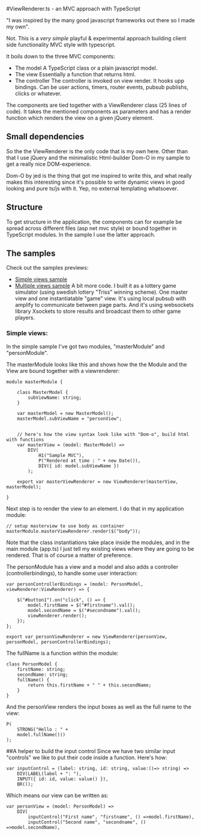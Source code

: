 #ViewRenderer.ts - an MVC approach with TypeScript

"I was inspired by the many good javascript frameworks out there so I made my own".

Not. This is a _very simple_ playful & experimental approach building client side functionality MVC style with typescript. 

It boils down to the three MVC components:

* The model 
	A TypeScript class or a plain javascript model.
* The view
	Essentially a function that returns html.
* The controller 
	The controller is invoked on view render. It hooks upp bindings. Can be user actions, timers, router events, pubsub publishs, clicks or whatever.

The components are tied together with a ViewRenderer class (25 lines of code). It takes the mentioned components as parameters and has a render function which renders the view on a given jQuery element.

## Small dependencies
So the the ViewRenderer is the only code that is my own here. Other than that I use jQuery and the minimalistic Html-builder Dom-O in my sample to get a really nice DOM-experience. 

Dom-O by jed is the thing that got me inspired to write this, and what really makes this interesting since it's possible to write dynamic views in good looking and pure ts/js with it. Yep, no external templating whatsoever.

## Structure
To get structure in the application, the components can for example be spread across different files (asp net mvc style) or bound together in TypeScript modules. In the sample I use the latter approach.

## The samples

Check out the samples previews:
* [Simple views sample](http://htmlpreview.github.com/?https://github.com/joeriks/ViewRendererTs/blob/master/samples/simple-views/default.html)
* [Multiple views sample](http://htmlpreview.github.com/?https://github.com/joeriks/ViewRendererTs/blob/master/samples/multi-views/default.html)
	A bit more code. I built it as a lottery game simulator (using swedish lottery "Triss" winning scheme). One master view and one instantiatable "game" view. It's using local pubsub with amplify to communicate between page parts. And it's using websockets library Xsockets to store results and broadcast them to other game players.

### Simple views:

In the simple sample I've got two modules, "masterModule" and "personModule".

The masterModule looks like this and shows how the the Module and the View are bound together with a viewrenderer:

	module masterModule {

		class MasterModel {
			subViewName: string;
		}

		var masterModel = new MasterModel();
		masterModel.subViewName = "personView";


		// here's how the view syntax look like with "Dom-o", build html with functions
		var masterView = (model: MasterModel) =>
			DIV(
				H1("Sample MVC"),
				P("Rendered at time : " + new Date()),
				DIV({ id: model.subViewName })
			);

		export var masterViewRenderer = new ViewRenderer(masterView, masterModel);

	}

Next step is to render the view to an element. I do that in my application module:

    // setup masterview to use body as container
    masterModule.masterViewRenderer.render($("body"));

Note that the class instantiations take place inside the modules, and in the main module (app.ts) I just tell my existing views where they are going to be rendered. That is of course a matter of preference.

The personModule has a view and a model and also adds a controller (controllerbindings), to handle some user interaction:

    var personControllerBindings = (model: PersonModel, viewRenderer:ViewRenderer) => {

        $("#button1").on("click", () => {
            model.firstName = $("#firstname").val();
            model.secondName = $("#secondname").val();
            viewRenderer.render();
        });
    };

    export var personViewRenderer = new ViewRenderer(personView, personModel, personControllerBindings);

The fullName is a function within the module:

    class PersonModel {
        firstName: string;
        secondName: string;
        fullName() {
            return this.firstName + " " + this.secondName;
        }
    }

And the personView renders the input boxes as well as the full name to the view:

    P(
        STRONG("Hello : " +
        model.fullName()))
    );


##A helper to build the input control
Since we have two similar input "controls" we like to put their code inside a function. Here's how:

	var inputControl = (label: string, id: string, value:()=> string) =>
		DIV(LABEL(label + ": "),
		INPUT({ id: id, value: value() }),
		BR());

Which means our view can be written as:

    var personView = (model: PersonModel) =>
        DIV(
            inputControl("First name", "firstname", () =>model.firstName),
            inputControl("Second name", "secondname", () =>model.secondName),
